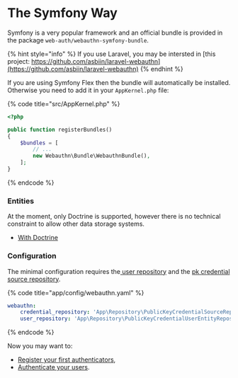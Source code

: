 # The Symfony Way

Symfony is a very popular framework and an official bundle is provided in the package `web-auth/webauthn-symfony-bundle`.

{% hint style="info" %}
If you use Laravel, you may be intersted in [this project: https://github.com/asbiin/laravel-webauthn](https://github.com/asbiin/laravel-webauthn)
{% endhint %}

If you are using Symfony Flex then the bundle will automatically be installed. Otherwise you need to add it in your `AppKernel.php` file:

{% code title="src/AppKernel.php" %}
```php
<?php

public function registerBundles()
{
    $bundles = [
        // ...
        new Webauthn\Bundle\WebauthnBundle(),
    ];
}
```
{% endcode %}

### Entities

At the moment, only Doctrine is supported, however there is no technical constraint to allow other data storage systems.

* [With Doctrine](entities-with-doctrine.md)

### Configuration

The minimal configuration requires the[ user repository](../../pre-requisites/user-entity-repository.md) and the [pk credential source repository](../../pre-requisites/credential-souce-repository.md).

{% code title="app/config/webauthn.yaml" %}
```yaml
webauthn:
    credential_repository: 'App\Repository\PublicKeyCredentialSourceRepository'
    user_repository: 'App\Repository\PublicKeyCredentialUserEntityRepository'
```
{% endcode %}

Now you may want to:

* [Register your first authenticators](register-authenticators.md),
* [Authenticate your users](firewall.md).

